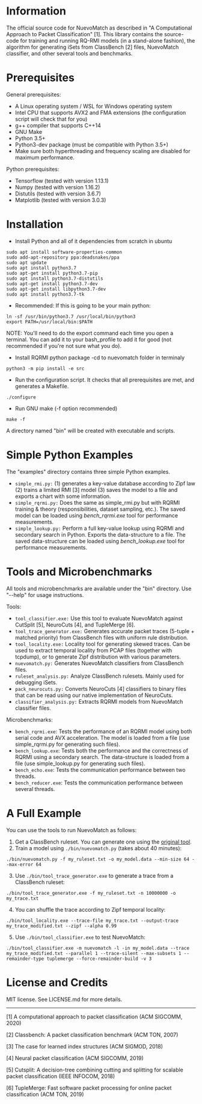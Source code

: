 # Information

The official source code for NuevoMatch as described in "A Computational Approach to Packet Classification" [1]. This library contains the source-code for training and running RQ-RMI models (in a stand-alone fashion), the algorithm for generating iSets from ClassBench [2] files, NuevoMatch classifier, and other several tools and benchmarks.

# Prerequisites

General prerequisites:
* A Linux operating system / WSL for Windows operating system
* Intel CPU that supports AVX2 and FMA extensions (the configuration script will check that for you)
* g++ compiler that supports C++14
* GNU Make
* Python 3.5+
* Python3-dev package (must be compatible with Python 3.5+)
* Make sure both hyperthreading and frequency scaling are disabled for maximum performance.

Python prerequisites:
* Tensorflow (tested with version 1.13.1)
* Numpy (tested with version 1.16.2)
* Distutils (tested with version 3.6.7)
* Matplotlib (tested with version 3.0.3)

# Installation

* Install Python and all of it dependencies from scratch in ubuntu
```commandline
sudo apt install software-properties-common
sudo add-apt-repository ppa:deadsnakes/ppa
sudo apt update
sudo apt install python3.7
sudo apt-get install python3.7-pip
sudo apt install python3.7-distutils
sudo apt-get install python3.7-dev
sudo apt-get install libpython3.7-dev
sudo apt install python3.7-tk
```

* Recommended: If this is going to be your main python:
```commandline
ln -sf /usr/bin/python3.7 /usr/local/bin/python3
export PATH=/usr/local/bin:$PATH
```
NOTE: You'll need to do the export command each time you open a terminal. You can add it to your bash_profile to add it for good (not recommended if you're not sure what you do).
* Install RQRMI python package
-cd to nuevomatch folder in terminaly
```commandline
python3 -m pip install -e src
```

* Run the configuration script. It checks that all prerequisites are met, and generates a Makefile. 
```
./configure
```
* Run GNU make (-f option recommended)
```
make -f
```

A directory named "bin" will be created with executable and scripts.

# Simple Python Examples

The "examples" directory contains three simple Python examples.
* ``simple_rmi.py:`` (1) generates a key-value database according to Zipf law (2) trains a limited RMI [3] model (3) saves the model to a file and exports a chart with some information.
* ``simple_rqrmi.py:`` Does the same as simple_rmi.py but with RQRMI training & theory (responsibilities, dataset sampling, etc.). The saved model can be loaded using *bench_rqrmi.exe* tool for performance measurements.
* ``simple_lookup.py:`` Perform a full key-value lookup using RQRMI and secondary search in Python. Exports the data-structure to a file. The saved data-structure can be loaded using *bench_lookup.exe* tool for performance measurements.

# Tools and Microbenchmarks

All tools and microbenchmarks are available under the "bin" directory. Use "-\-help" for usage instructions.

Tools:
* ``tool_classifier.exe:`` Use this tool to evaluate NuevoMatch against CutSplit [5], NeuroCuts [4], and TupleMerge [6].
* ``tool_trace_generator.exe:`` Generates accurate packet traces (5-tuple + matched priority) from ClassBench files with uniform rule distribution.
* ``tool_locality.exe:`` Locality tool for generating skewed traces. Can be used to extract temporal locality from PCAP files (together with tcpdump), or
to generate Zipf distribution with various parameters.
* ``nuevomatch.py:`` Generates NuevoMatch classifiers from ClassBench files. 
* ``ruleset_analysis.py:`` Analyze ClassBench rulesets. Mainly used for debugging iSets.
* ``pack_neurocuts.py:`` Converts NeuroCuts [4] classifiers to binary files that can be read using our native implementation of NeuroCuts.
* ``classifier_analysis.py:`` Extracts RQRMI models from NuevoMatch classifier files.

Microbenchmarks:
* ``bench_rqrmi.exe``: Tests the performance of an RQRMI model using both serial code and AVX acceleration. The model is loaded from a file (use simple_rqrmi.py for generating such files).
* ``bench_lookup.exe``: Tests both the performance and the correctness of RQRMI using a secondary search. The data-structure is loaded from a file (use simple_lookup.py for generating such files).
* ``bench_echo.exe``: Tests the communication performance between two threads.
* ``bench_reducer.exe``: Tests the communication performance between several threads.

# A Full Example

You can use the tools to run NuevoMatch as follows:

1. Get a ClassBench ruleset. You can generate one using the [original tool](http://www.arl.wustl.edu/classbench/db_generator.tar.gz).
2. Train a model using ``./bin/nuevomatch.py`` (takes about 40 minutes):

```./bin/nuevomatch.py -f my_ruleset.txt -o my_model.data --min-size 64 --max-error 64```

3. Use ``./bin/tool_trace_generator.exe`` to generate a trace from a ClassBench ruleset:

```./bin/tool_trace_generator.exe -f my_ruleset.txt -n 10000000 -o my_trace.txt```

4. You can shuffle the trace according to Zipf temporal locality:

```./bin/tool_locality.exe --trace-file my_trace.txt --output-trace my_trace_modified.txt --zipf --alpha 0.99```

5. Use ``./bin/tool_classifier.exe`` to test NuevoMatch:

```./bin/tool_classifier.exe -m nuevomatch -l -in my_model.data --trace my_trace_modified.txt --parallel 1 --trace-silent --max-subsets 1 --remainder-type tuplemerge --force-remainder-build -v 3```


# License and Credits

MIT license. See LICENSE.md for more details.

____

[1] A computational approach to packet classification (ACM SIGCOMM, 2020)

[2] Classbench: A packet classification benchmark (ACM TON, 2007)

[3] The case for learned index structures (ACM SIGMOD, 2018)

[4] Neural packet classification (ACM SIGCOMM, 2019)

[5] Cutsplit: A decision-tree combining cutting and splitting for scalable packet classification (IEEE INFOCOM, 2018)

[6] TupleMerge: Fast software packet processing for online packet classification (ACM TON, 2019)
